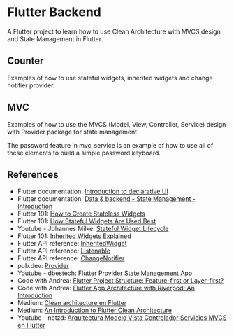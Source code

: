 # Flutter Backend

A Flutter project to learn how to use Clean Architecture with MVCS design and State Management in Flutter.

## Counter

Examples of how to use stateful widgets, inherited widgets and change notifier provider.

## MVC

Examples of how to use the MVCS (Model, View, Controller, Service) design with Provider package for state management.

The password feature in mvc_service is an example of how to use all of these elements to build a simple password keyboard.

## References

-   Flutter documentation: [Introduction to declarative UI](https://docs.flutter.dev/get-started/flutter-for/declarative)
-   Flutter documentation: [Data & backend - State Management - Introduction](https://docs.flutter.dev/development/data-and-backend/state-mgmt/intro)
-   Flutter 101: [How to Create Stateless Widgets](https://www.youtube.com/watch?v=wE7khGHVkYY&ab_channel=GoogleDevelopers)
-   Flutter 101: [How Stateful Widgets Are Used Best](https://www.youtube.com/watch?v=AqCMFXEmf3w&ab_channel=GoogleDevelopers)
-   Youtube - Johannes Milke: [Stateful Widget Lifecycle](https://www.youtube.com/watch?v=FL_U8ORv-2Q&ab_channel=JohannesMilke)
-   Flutter 101: [Inherited Widgets Explained](https://www.youtube.com/watch?v=Zbm3hjPjQMk&ab_channel=GoogleDevelopers)
-   Flutter API reference: [InheritedWidget](https://api.flutter.dev/flutter/widgets/InheritedWidget-class.html)
-   Flutter API reference: [Listenable](https://api.flutter.dev/flutter/foundation/Listenable-class.html)
-   Flutter API reference: [ChangeNotifier](https://api.flutter.dev/flutter/foundation/ChangeNotifier-class.html)
-   pub.dev: [Provider](https://pub.dev/packages/provider)
-   Youtube - dbestech: [Flutter Provider State Management App](https://www.youtube.com/watch?v=_my1IHfn0xk&list=PL3nPgdhXQtHfFl-7fQRrzkKQbS5DPWl_x&ab_channel=dbestech)
-   Code with Andrea: [Flutter Project Structure: Feature-first or Layer-first?](https://codewithandrea.com/articles/flutter-project-structure/)
-   Code with Andrea: [Flutter App Architecture with Riverpod: An Introduction](https://codewithandrea.com/articles/flutter-app-architecture-riverpod-introduction/)
-   Medium: [Clean architecture en Flutter](https://medium.com/googledeveloperseurope/clean-architecture-en-flutter-ee028a6379a5)
-   Medium: [An Introduction to Flutter Clean Architecture](https://medium.com/ruangguru/an-introduction-to-flutter-clean-architecture-ae00154001b0)
-   Youtube - netzd: [Arquitectura Modelo Vista Controlador Servicios MVCS en Flutter](https://www.youtube.com/watch?v=MFnhm8JscK4&ab_channel=netzd)
